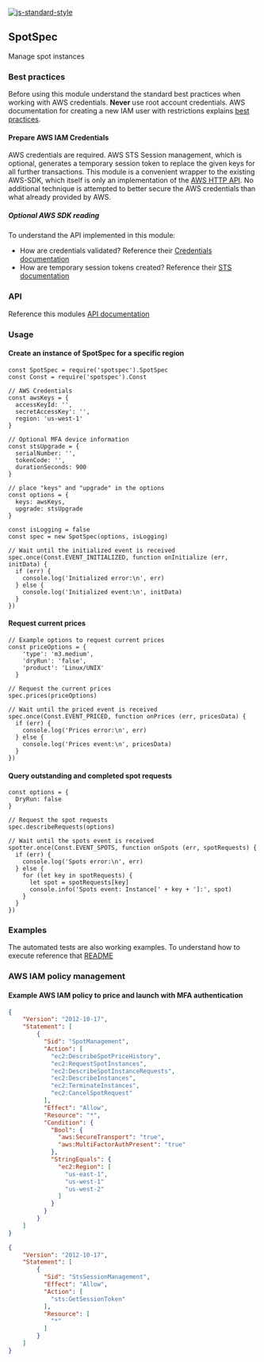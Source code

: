 [![js-standard-style](https://img.shields.io/badge/code%20style-standard-brightgreen.svg?style=flat)](https://github.com/feross/standard)

## SpotSpec
Manage spot instances

### Best practices
Before using this module understand the standard best practices when working with AWS credentials. __Never__ use root account credentials. AWS documentation for creating a new IAM user with restrictions explains [best practices](http://docs.aws.amazon.com/IAM/latest/UserGuide/best-practices.html).

#### Prepare AWS IAM Credentials
AWS credentials are required. AWS STS Session management, which is optional, generates a temporary session token to replace the given keys for all further transactions. This module is a convenient wrapper to the existing AWS-SDK, which itself is only an implementation of the [AWS HTTP API](http://docs.aws.amazon.com/AWSEC2/latest/APIReference/Welcome.html). No additional technique is attempted to better secure the AWS credentials than what already provided by AWS.

##### Optional AWS SDK reading
To understand the API implemented in this module:
* How are credentials validated? Reference their [Credentials documentation](http://docs.aws.amazon.com/AWSJavaScriptSDK/latest/AWS/Credentials.html#accessKeyId-property)
* How are temporary session tokens created? Reference their [STS documentation](http://docs.aws.amazon.com/AWSJavaScriptSDK/latest/AWS/STS.html#getSessionToken-property)

### API
Reference this modules [API documentation](./doc/index.md)

### Usage

#### Create an instance of SpotSpec for a specific region

```
const SpotSpec = require('spotspec').SpotSpec
const Const = require('spotspec').Const

// AWS Credentials
const awsKeys = {
  accessKeyId: '',
  secretAccessKey': '',
  region: 'us-west-1'
}

// Optional MFA device information
const stsUpgrade = {
  serialNumber: '',
  tokenCode: '',
  durationSeconds: 900
}

// place "keys" and "upgrade" in the options
const options = {
  keys: awsKeys,
  upgrade: stsUpgrade
}

const isLogging = false
const spec = new SpotSpec(options, isLogging)

// Wait until the initialized event is received
spec.once(Const.EVENT_INITIALIZED, function onInitialize (err, initData) {
  if (err) {
    console.log('Initialized error:\n', err)
  } else {
    console.log('Initialized event:\n', initData)
  }
})
```

#### Request current prices
```
// Example options to request current prices
const priceOptions = {
    'type': 'm3.medium',
    'dryRun': 'false',
    'product': 'Linux/UNIX'
  }

// Request the current prices
spec.prices(priceOptions)

// Wait until the priced event is received
spec.once(Const.EVENT_PRICED, function onPrices (err, pricesData) {
  if (err) {
    console.log('Prices error:\n', err)
  } else {
    console.log('Prices event:\n', pricesData)
  }
})
```

#### Query outstanding and completed spot requests
```
const options = {
  DryRun: false
}

// Request the spot requests
spec.describeRequests(options)

// Wait until the spots event is received
spotter.once(Const.EVENT_SPOTS, function onSpots (err, spotRequests) {
  if (err) {
    console.log('Spots error:\n', err)
  } else {
    for (let key in spotRequests) {
      let spot = spotRequests[key]
      console.info('Spots event: Instance[' + key + ']:', spot)
    }
  }
})
```

### Examples

The automated tests are also working examples. To understand how to execute reference that [README](./test/README.md)

### AWS IAM policy management

#### Example AWS IAM policy to price and launch with MFA authentication
```json
{
    "Version": "2012-10-17",
    "Statement": [
        {
          "Sid": "SpotManagement",
          "Action": [
            "ec2:DescribeSpotPriceHistory",
            "ec2:RequestSpotInstances",
            "ec2:DescribeSpotInstanceRequests",
            "ec2:DescribeInstances",
            "ec2:TerminateInstances",
            "ec2:CancelSpotRequest"
          ],
          "Effect": "Allow",
          "Resource": "*",
          "Condition": {
            "Bool": {
              "aws:SecureTransport": "true",
              "aws:MultiFactorAuthPresent": "true"
            },
            "StringEquals": {
              "ec2:Region": [
                "us-east-1",
                "us-west-1"
                "us-west-2"
              ]
            }
          }
        }
    ]
}
```

```json
{
    "Version": "2012-10-17",
    "Statement": [
        {
          "Sid": "StsSessionManagement",
          "Effect": "Allow",
          "Action": [
            "sts:GetSessionToken"
          ],
          "Resource": [
            "*"
          ]
        }
    ]
}
```
